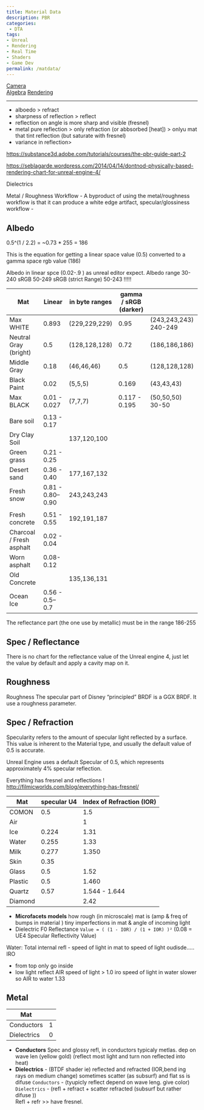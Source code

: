```yaml
---
title: Material Data
description: PBR
categories:
 - DTA
tags:
- Unreal
- Rendering
- Real Time
- Shaders
- Game Dev
permalink: /matdata/
---
```

[Camera](/camera/)    
[Algebra](/algebra/)
[Rendering](/rendering/)

----
- alboedo > refract
- sharpness of reflection > reflect
- reflection on angle is more sharp and visible (fresnel)
- metal pure reflection > only refraction (or abbsorbed [heat]) > onlyu mat that tint reflection  (but saturate with fresnel)
- variance in reflection> 

https://substance3d.adobe.com/tutorials/courses/the-pbr-guide-part-2

https://seblagarde.wordpress.com/2014/04/14/dontnod-physically-based-rendering-chart-for-unreal-engine-4/

Dielectrics


Metal / Roughness Workflow - A byproduct of using the metal/roughness workflow is that it can produce a white edge artifact,
 specular/glossiness workflow -


## Albedo

0.5^(1 / 2.2) = ~0.73 * 255 = 186

This is the equation for getting a linear space value (0.5) converted to a gamma space rgb value (186)





Albedo in linear spce (0.02-.9 ) as unreal editor expect.
Albedo range
30-240 sRGB
50-249 sRGB (strict Range)
50-243 !!!!!


Mat | Linear  | in byte ranges | gamma / sRGB (darker)||
-- | -- | -- |-- |-- |
Max WHITE |0.893| (229,229,229) | 0.95 |(243,243,243) 240-249
Neutral Gray (bright) |0.5| (128,128,128)| 0.72 |(186,186,186)
Middle Gray |  0.18  | (46,46,46)  | 0.5 |(128,128,128)
Black Paint  | 0.02  | (5,5,5) | 0.169 |(43,43,43)
Max BLACK | 0.01 - 0.027 | (7,7,7) | 0.117 - 0.195 | (50,50,50) 30-50
| ||
Bare soil | 0.13 - 0.17  |
Dry Clay Soil  ||  137,120,100
Green grass | 0.21 -  0.25
Desert sand | 0.36  - 0.40 | 177,167,132
Fresh snow | 0.81 -  0.80–0.90 | 243,243,243
|||
Fresh concrete | 0.51 - 0.55 | 192,191,187
Charcoal / Fresh asphalt | 0.02 - 0.04
Worn asphalt | 0.08- 0.12
Old Concrete  ||  135,136,131
Ocean Ice | 0.56 - 0.5–0.7

The reflectance part (the one use by metallic) must be in the range 186-255  

## Spec / Reflectance
There is no chart for the reflectance value of the Unreal engine 4, just let the value by default and apply a cavity map on it.

## Roughness
Roughness
The specular part of Disney “principled” BRDF is a GGX BRDF. It use a roughness parameter.


## Spec / Refraction
Specularity refers to the amount of specular light reflected by a surface. This value is inherent to the Material type, and usually the default value of 0.5 is accurate.

Unreal Engine uses a default Specular of 0.5, which represents approximately 4% specular reflection.


Everything has fresnel and reflections !
http://filmicworlds.com/blog/everything-has-fresnel/


Mat | specular U4 | Index of Refraction (IOR) |  
-- | -- | -- |
COMON | 0.5 | 1.5
Air | | 1
Ice | 0.224 | 1.31
Water  |  0.255 | 1.33
Milk | 0.277 | 1.350
Skin | 0.35 |  
Glass | 0.5 | 1.52
Plastic | 0.5 | 1.460
Quartz | 0.57 | 1.544 - 1.644
Diamond | | 2.42

- **Microfacets models** how rough (in microscale)  mat is (amp & freq of bumps in material ) tiny imperfections in mat  & angle of incoming light
- Dielectric F0 Reflectance `Value = ( (1 - IOR) / (1 + IOR) )²` (0.08 = UE4 Specular Reflectivity Value)

Water:
Total internal refl - speed of light in mat to speed of light oudisde.....   IRO
- from top only go inside
- low light reflect
AIR speed of light > 1.0 iro
speed of light in water slower
so AIR to water 1.33


## Metal
Mat |  |
-- | -- |
Conductors | 1  
Dielectrics | 0

- **Conductors** Spec and glossy refl, in conductors typicaly metlas. dep on wave len (yellow gold) (reflect most light and turn non reflected into heat)
- **Dielectrics** - (BTDF shader ie) reflected and refracted (IOR,bend ing rays on medium change) sometimes scatter (as subsurf) and flat ss is difuse
`Conductors` - (tyupicly reflect depend on wave leng. give color)  
`Dielectrics` - (refl + refract + scatter refracted (subsurf but rather difuse ))   
Refl + refr >> have fresnel.
